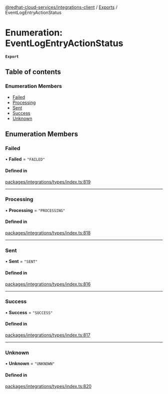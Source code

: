 [@redhat-cloud-services/integrations-client](../README.md) / [Exports](../modules.md) / EventLogEntryActionStatus

# Enumeration: EventLogEntryActionStatus

**`Export`**

## Table of contents

### Enumeration Members

- [Failed](EventLogEntryActionStatus.md#failed)
- [Processing](EventLogEntryActionStatus.md#processing)
- [Sent](EventLogEntryActionStatus.md#sent)
- [Success](EventLogEntryActionStatus.md#success)
- [Unknown](EventLogEntryActionStatus.md#unknown)

## Enumeration Members

### Failed

• **Failed** = ``"FAILED"``

#### Defined in

[packages/integrations/types/index.ts:819](https://github.com/RedHatInsights/javascript-clients/blob/master/packages/integrations/types/index.ts#L819)

___

### Processing

• **Processing** = ``"PROCESSING"``

#### Defined in

[packages/integrations/types/index.ts:818](https://github.com/RedHatInsights/javascript-clients/blob/master/packages/integrations/types/index.ts#L818)

___

### Sent

• **Sent** = ``"SENT"``

#### Defined in

[packages/integrations/types/index.ts:816](https://github.com/RedHatInsights/javascript-clients/blob/master/packages/integrations/types/index.ts#L816)

___

### Success

• **Success** = ``"SUCCESS"``

#### Defined in

[packages/integrations/types/index.ts:817](https://github.com/RedHatInsights/javascript-clients/blob/master/packages/integrations/types/index.ts#L817)

___

### Unknown

• **Unknown** = ``"UNKNOWN"``

#### Defined in

[packages/integrations/types/index.ts:820](https://github.com/RedHatInsights/javascript-clients/blob/master/packages/integrations/types/index.ts#L820)
